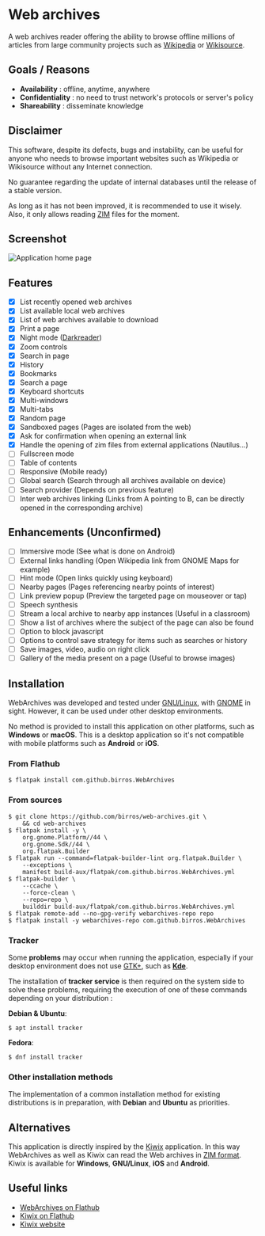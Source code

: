# Web archives

A web archives reader offering the ability to browse offline millions of
articles from large community projects such as [Wikipedia] or [Wikisource].

## Goals / Reasons

* **Availability** : offline, anytime, anywhere
* **Confidentiality** : no need to trust network's protocols or server's policy
* **Shareability** : disseminate knowledge

## Disclaimer

This software, despite its defects, bugs and instability, can be useful for
anyone who needs to browse important websites such as Wikipedia or Wikisource
without any Internet connection.

No guarantee regarding the update of internal databases until the release of a
stable version.

As long as it has not been improved, it is recommended to use it wisely.
Also, it only allows reading [ZIM] files for the moment.

## Screenshot

![Application home page](/data/appdata/screenshots/home.png?raw=true)

## Features

- [x] List recently opened web archives
- [x] List available local web archives
- [x] List of web archives available to download
- [x] Print a page
- [x] Night mode ([Darkreader])
- [x] Zoom controls
- [x] Search in page
- [x] History
- [x] Bookmarks
- [x] Search a page
- [x] Keyboard shortcuts
- [x] Multi-windows
- [x] Multi-tabs
- [x] Random page
- [x] Sandboxed pages (Pages are isolated from the web)
- [x] Ask for confirmation when opening an external link
- [x] Handle the opening of zim files from external applications (Nautilus...)
- [ ] Fullscreen mode
- [ ] Table of contents
- [ ] Responsive (Mobile ready)
- [ ] Global search (Search through all archives available on device)
- [ ] Search provider (Depends on previous feature)
- [ ] Inter web archives linking (Links from A pointing to B, can be directly
  opened in the corresponding archive)

## Enhancements (Unconfirmed)

- [ ] Immersive mode (See what is done on Android)
- [ ] External links handling (Open Wikipedia link from GNOME Maps for example)
- [ ] Hint mode (Open links quickly using keyboard)
- [ ] Nearby pages (Pages referencing nearby points of interest)
- [ ] Link preview popup (Preview the targeted page on mouseover or tap)
- [ ] Speech synthesis
- [ ] Stream a local archive to nearby app instances (Useful in a classroom)
- [ ] Show a list of archives where the subject of the page can also be found
- [ ] Option to block javascript
- [ ] Options to control save strategy for items such as searches or history
- [ ] Save images, video, audio on right click
- [ ] Gallery of the media present on a page (Useful to browse images)

## Installation

WebArchives was developed and tested under [GNU/Linux], with [GNOME] in sight.
However, it can be used under other desktop environments.

No method is provided to install this application on other platforms, such as
**Windows** or **macOS**. This is a desktop application so it's not compatible
with mobile platforms such as **Android** or **iOS**.

### From Flathub

```shell
$ flatpak install com.github.birros.WebArchives
```

### From sources

```shell
$ git clone https://github.com/birros/web-archives.git \
    && cd web-archives
$ flatpak install -y \
    org.gnome.Platform//44 \
    org.gnome.Sdk//44 \
    org.flatpak.Builder
$ flatpak run --command=flatpak-builder-lint org.flatpak.Builder \
    --exceptions \
    manifest build-aux/flatpak/com.github.birros.WebArchives.yml
$ flatpak-builder \
    --ccache \
    --force-clean \
    --repo=repo \
    builddir build-aux/flatpak/com.github.birros.WebArchives.yml
$ flatpak remote-add --no-gpg-verify webarchives-repo repo
$ flatpak install -y webarchives-repo com.github.birros.WebArchives
```

### Tracker

Some **problems** may occur when running the application, especially if your
desktop environment does not use [GTK+], such as **[Kde]**.

The installation of **tracker service** is then required on the system
side to solve these problems, requiring the execution of one of these commands
depending on your distribution :

**Debian & Ubuntu**:

```shell
$ apt install tracker
```

**Fedora**:

```shell
$ dnf install tracker
```

### Other installation methods

The implementation of a common installation method for existing distributions
is in preparation, with **Debian** and **Ubuntu** as priorities.

## Alternatives

This application is directly inspired by the [Kiwix] application. In this way
WebArchives as well as Kiwix can read the Web archives in [ZIM format]. Kiwix is
available for **Windows**, **GNU/Linux**, **iOS** and **Android**.

## Useful links

- [WebArchives on Flathub]
- [Kiwix on Flathub]
- [Kiwix website]

<!-- External links and references -->

[Wikipedia]: https://en.wikipedia.org/wiki/Wikipedia
[Wikisource]: https://en.wikipedia.org/wiki/Wikisource
[ZIM]: https://en.wikipedia.org/wiki/ZIM_(file_format)
[Darkreader]: https://github.com/darkreader/darkreader
[GNU/Linux]: https://en.wikipedia.org/wiki/Linux
[GNOME]: https://en.wikipedia.org/wiki/GNOME
[Flathub]: https://flathub.org/
[terminal]: https://en.wikipedia.org/wiki/Terminal_emulator
[GTK+]: https://en.wikipedia.org/wiki/GTK+
[KDE]: https://en.wikipedia.org/wiki/KDE
[Kiwix]: https://en.wikipedia.org/wiki/Kiwix
[ZIM format]: https://en.wikipedia.org/wiki/ZIM_(file_format)
[HACKING.md]: HACKING.md
[WebArchives on Flathub]: https://flathub.org/apps/details/com.github.birros.WebArchives
[Kiwix on Flathub]: https://flathub.org/apps/details/org.kiwix.desktop
[Kiwix website]: https://www.kiwix.org/
